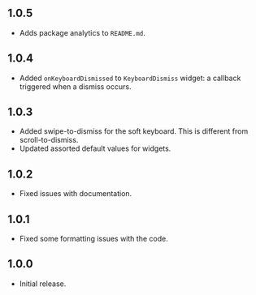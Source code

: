 ## 1.0.5

- Adds package analytics to `README.md`.

## 1.0.4

- Added `onKeyboardDismissed` to `KeyboardDismiss` widget: a callback triggered when a dismiss occurs.

## 1.0.3

- Added swipe-to-dismiss for the soft keyboard. This is different from scroll-to-dismiss.
- Updated assorted default values for widgets.

## 1.0.2

- Fixed issues with documentation.

## 1.0.1

- Fixed some formatting issues with the code.

## 1.0.0

- Initial release.
